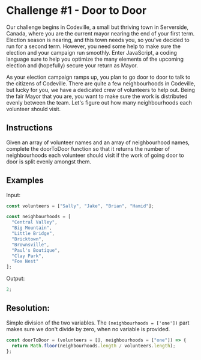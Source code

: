 # Challenge #1 - Door to Door

Our challenge begins in Codeville, a small but thriving town in Serverside, Canada, where you are the current mayor nearing the end of your first term. Election season is nearing, and this town needs you, so you've decided to run for a second term. However, you need some help to make sure the election and your campaign run smoothly. Enter JavaScript, a coding language sure to help you optimize the many elements of the upcoming election and (hopefully) secure your return as Mayor.

As your election campaign ramps up, you plan to go door to door to talk to the citizens of Codeville. There are quite a few neighbourhoods in Codeville, but lucky for you, we have a dedicated crew of volunteers to help out. Being the fair Mayor that you are, you want to make sure the work is distributed evenly between the team. Let's figure out how many neighbourhoods each volunteer should visit.

## Instructions

Given an array of volunteer names and an array of neighbourhood names, complete the doorToDoor function so that it returns the number of neighbourhoods each volunteer should visit if the work of going door to door is split evenly amongst them.

## Examples

Input:

```js
const volunteers = ["Sally", "Jake", "Brian", "Hamid"];

const neighbourhoods = [
  "Central Valley",
  "Big Mountain",
  "Little Bridge",
  "Bricktown",
  "Brownsville",
  "Paul's Boutique",
  "Clay Park",
  "Fox Nest"
];
```

Output:

```js
2;
```

## Resolution:

Simple division of the two variables. The `(neighbourhoods = ['one'])` part makes sure we don't divide by zero, when no variable is provided.

```js
const doorToDoor = (volunteers = [], neighbourhoods = ["one"]) => {
  return Math.floor(neighbourhoods.length / volunteers.length);
};
```

